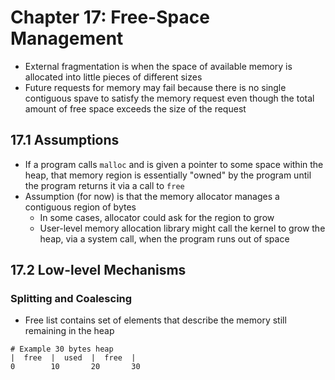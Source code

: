 # Chapter 17: Free-Space Management

* External fragmentation is when the space of available memory is allocated into little pieces of different sizes
* Future requests for memory may fail because there is no single contiguous spave to satisfy the memory request even though the total amount of free space exceeds the size of the request

## 17.1 Assumptions

* If a program calls `malloc` and is given a pointer to some space within the heap, that memory region is essentially "owned" by the program until the program returns it via a call to `free`
* Assumption (for now) is that the memory allocator manages a contiguous region of bytes
  * In some cases, allocator could ask for the region to grow
  * User-level memory allocation library might call the kernel to grow the heap, via a system call, when the program runs out of space

## 17.2 Low-level Mechanisms

### Splitting and Coalescing

* Free list contains set of elements that describe the memory still remaining in the heap

```
# Example 30 bytes heap
|  free  |  used  |  free  |
0        10       20       30
```
